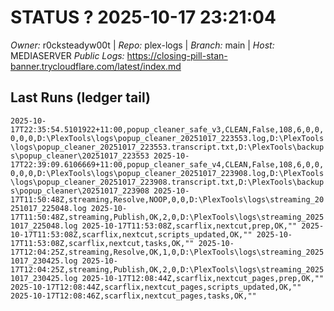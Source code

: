 # STATUS ? 2025-10-17 23:21:04

*Owner:* r0cksteadyw00t  |  *Repo:* plex-logs  |  *Branch:* main  |  *Host:* MEDIASERVER
*Public Logs:* https://closing-pill-stan-banner.trycloudflare.com/latest/index.md

## Last Runs (ledger tail)

``
2025-10-17T22:35:54.5101922+11:00,popup_cleaner_safe_v3,CLEAN,False,108,6,0,0,0,0,0,D:\PlexTools\logs\popup_cleaner_20251017_223553.log,D:\PlexTools\logs\popup_cleaner_20251017_223553.transcript.txt,D:\PlexTools\backups\popup_cleaner\20251017_223553
2025-10-17T22:39:09.6106669+11:00,popup_cleaner_safe_v4,CLEAN,False,108,6,0,0,0,0,0,D:\PlexTools\logs\popup_cleaner_20251017_223908.log,D:\PlexTools\logs\popup_cleaner_20251017_223908.transcript.txt,D:\PlexTools\backups\popup_cleaner\20251017_223908
2025-10-17T11:50:48Z,streaming,Resolve,NOOP,0,0,D:\PlexTools\logs\streaming_20251017_225048.log
2025-10-17T11:50:48Z,streaming,Publish,OK,2,0,D:\PlexTools\logs\streaming_20251017_225048.log
2025-10-17T11:53:08Z,scarflix,nextcut,prep,OK,""
2025-10-17T11:53:08Z,scarflix,nextcut,scripts_updated,OK,""
2025-10-17T11:53:08Z,scarflix,nextcut,tasks,OK,""
2025-10-17T12:04:25Z,streaming,Resolve,OK,1,0,D:\PlexTools\logs\streaming_20251017_230425.log
2025-10-17T12:04:25Z,streaming,Publish,OK,2,0,D:\PlexTools\logs\streaming_20251017_230425.log
2025-10-17T12:08:44Z,scarflix,nextcut_pages,prep,OK,""
2025-10-17T12:08:44Z,scarflix,nextcut_pages,scripts_updated,OK,""
2025-10-17T12:08:46Z,scarflix,nextcut_pages,tasks,OK,""
``